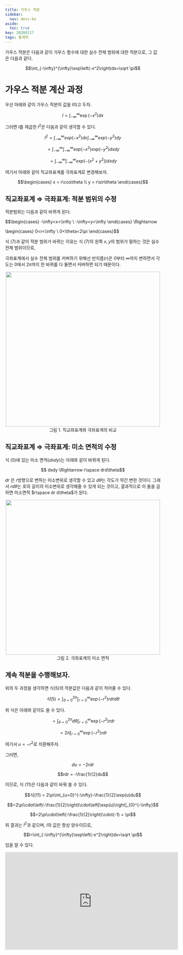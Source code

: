 ```yaml
---
title: 가우스 적분
sidebar:
  nav: docs-ko
aside:
  toc: true
key: 20200117
tags: 통계학
---
```


가우스 적분은 다음과 같이 가우스 함수에 대한 실수 전체 범위에 대한 적분으로, 그 값은 다음과 같다.

$$\int_{-\infty}^{\infty}\exp\left(-x^2\right)dx=\sqrt \pi$$

# 가우스 적분 계산 과정

우선 아래와 같이 가우스 적분의 값을 $I$라고 두자.

$$I = \int_{-\infty}^{\infty}\exp\left(-x^2\right)dx$$

그러면 $I$를 제곱한 $I^2$은 다음과 같이 생각할 수 있다.

$$I^2 = \int_{-\infty}^{\infty}exp\left(-x^2\right)dx
    \int_{-\infty}^{\infty}exp\left(-y^2\right)dy$$

$$=\int_{-\infty}^{\infty}\int_{-\infty}^{\infty}exp\left(-x^2\right)exp\left(-y^2\right)dxdy$$

$$=\int_{-\infty}^{\infty}\int_{-\infty}^{\infty}exp\left(-(x^2+y^2\right))dxdy$$

여기서 아래와 같이 직교좌표계를 극좌표계로 변경해보자.

$$\begin{cases}
x = r\cos\theta \\
y = r\sin\theta
\end{cases}$$

## 직교좌표계 ⇒ 극좌표계: 적분 범위의 수정

적분범위는 다음과 같이 바뀌게 된다.

$$\begin{cases}
-\infty<x<\infty \\
-\infty<y<\infty
\end{cases} \Rightarrow 

\begin{cases}
0<r<\infty \\
0<\theta<2\pi
\end{cases}$$

식 (7)과 같이 적분 범위가 바뀌는 이유는 식 (7)의 왼쪽 $x, y$의 범위가 말하는 것은 실수 전체 범위이므로,

극좌표계에서 실수 전체 범위를 커버하기 위해선 반지름($r$)은 $0$부터 $\infty$까지 변하면서 각도는 $0$에서 $2\pi$까지 한 바퀴를 다 돌면서 커버하면 되기 때문이다.

<p align="center">
  <img width="500" src="https://raw.githubusercontent.com/angeloyeo/angeloyeo.github.io/master/pics/2020-01-17-Gaussian_Integral/pic1.png"> <br>
  그림 1. 직교좌표계와 극좌표계의 비교
</p>

## 직교좌표계 ⇒ 극좌표계: 미소 면적의 수정

식 (5)에 있는 미소 면적($dxdy$)는 아래와 같이 바뀌게 된다.

$$ dxdy \Rightarrow r\space drd\theta$$

$dr$ 은 $r$방향으로 변하는 미소변위로 생각할 수 있고 $d\theta$는 각도가 약간 변한 것이다. 그래서 $rd\theta$는 호의 길이의 미소변위로 생각해줄 수 있게 되는 것이고, 결과적으로 이 둘을 곱하면 미소면적 $r\space dr d\theta$가 된다.

<p align="center">
  <img width="500" src="https://raw.githubusercontent.com/angeloyeo/angeloyeo.github.io/master/pics/2020-01-17-Gaussian_Integral/pic2.png"> <br>
  그림 2. 극좌표계의 미소 면적
</p>

## 계속 적분을 수행해보자.

위의 두 과정을 생각하면 식(5)의 적분값은 다음과 같이 적어줄 수 있다.

$$식(5) = \int_{\theta = 0}^{2\pi}\int_{r=0}^{\infty}\exp\left(-r^2\right)rdrd\theta$$

위 식은 아래와 같이도 쓸 수 있다.

$$=\int_{\theta = 0}^{2\pi}d\theta\int_{r=0}^{\infty}\exp\left(-r^2\right)rdr$$

$$=2\pi\int_{r=0}^{\infty}\exp\left(-r^2\right)rdr$$

여기서 $u = -r^2$로 치환해주자.

그러면,

$$du = -2rdr$$

$$rdr = -\frac{1}{2}du$$

이므로, 식 (11)은 다음과 같이 바꿔 쓸 수 있다.

$$식(11) = 2\pi\int_{u=0}^{-\infty}-\frac{1}{2}\exp(u)du$$

$$=2\pi\cdot\left(-\frac{1}{2}\right)\cdot\left[\exp(u)\right]_{0}^{-\infty}$$

$$=2\pi\cdot\left(-\frac{1}{2}\right)\cdot(-1) = \pi$$


위 결과는 $I^2$과 같으며, $I$의 값은 항상 양수이므로,

$$I=\int_{-\infty}^{\infty}\exp\left(-x^2\right)dx=\sqrt \pi$$

임을 알 수 있다.

<center>
<iframe width="560" height="315" src="https://www.youtube.com/embed/iLW-CgzA-NU" frameborder="0" allow="accelerometer; autoplay; encrypted-media; gyroscope; picture-in-picture" allowfullscreen></iframe>
</center>
